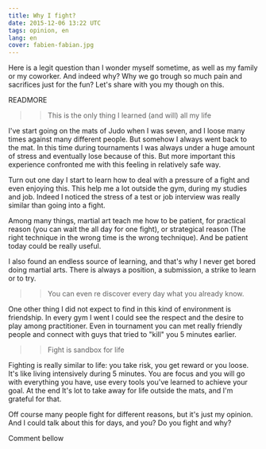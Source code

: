 ```yaml
---
title: Why I fight?
date: 2015-12-06 13:22 UTC
tags: opinion, en
lang: en
cover: fabien-fabian.jpg
---
```


Here is a legit question than I wonder myself sometime, as well as my family or my coworker. 
And indeed why? Why we go trough so much pain and sacrifices just for the fun? Let's share with you my though on this.   

READMORE

>> This is the only thing I learned (and will) all my life

I've start going on the mats of Judo when I was seven, and I loose many times against many different people. But somehow I always went back to the mat.
In this time during tournaments I was always under a huge amount of stress and eventually lose because of this. But more important this experience confronted me with this feeling in relatively safe way. 

Turn out one day I start to learn how to deal with a pressure of a fight and even enjoying this. This help me a lot outside the gym, during my studies and job. Indeed I noticed the stress of a test or job interview was really similar than going into a fight.

Among many things, martial art teach me how to be patient, for practical reason (you can wait the all day for one fight), or strategical reason (The right technique in the wrong time is the wrong technique). And be patient today could be really useful. 

I also found an endless source of learning, and that's why I never get bored doing martial arts. There is always a position, a submission, a strike to learn or to try.

>> You can even re discover every day what you already know. 

One other thing I did not expect to find in this kind of environment is friendship. In every gym I went I could see the respect and the desire to play among practitioner. Even in tournament you can met really friendly people and connect with guys that tried to "kill" you 5 minutes earlier. 

>> Fight is sandbox for life

Fighting is really similar to life: you take risk, you get reward or you loose.
It's like living intensively during 5 minutes. You are focus and you will go with everything you have, use every tools you've learned to achieve your goal.
At the end It's lot to take away for life outside the mats, and I'm grateful for that. 

Off course many people fight for different reasons, but it's just my opinion. And I could talk about this for days, and you? Do you fight and why?

Comment bellow


